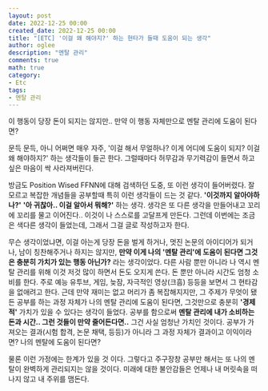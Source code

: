 ```yaml
---
layout: post
date: 2022-12-25 00:00
created_date: 2022-12-25 00:00
title: "[ETC] '이걸 왜 해야지?' 하는 현타가 들때 도움이 되는 생각"
author: oglee
description: "멘탈 관리"
comments: true
math: true
category:
- Etc
tags:
- 멘탈 관리
---
```


이 행동이 당장 돈이 되지는 않지만.. 만약 이 행동 자체만으로 멘탈 관리에 도움이 된다면?
<!--more-->

문득 문득, 아니 어쩌면 매우 자주, '이걸 해서 무얼하나? 이게 어디에 도움이 되지? 이걸 왜 해야하지?' 하는 생각들이 들곤 한다. 그럴때마다 허무감과 무기력감이 들면서 하고 싶은 마음이 싹 사라져버린다. 

방금도 Position Wised FFNN에 대해 검색하던 도중, 또 이런 생각이 들어버렸다. 잘 모르고 복잡한 개념들을 공부할때 특히 이런 생각들이 드는 것 같다. **'이것까지 알아야하나?'** **'아 귀찮아.. 이걸 알아서 뭐해?'** 하는 생각. 생각은 또 다른 생각을 만들어내고 꼬리에 꼬리를 물고 이어진다.. 이것이 나 스스로를 고달프게 만든다. 그런데 이번에는 조금은 색다른 생각이 들었는데, 그래서 그걸 글로 작성하고자 한다. 

무슨 생각이었냐면, 이걸 아는게 당장 돈을 벌게 하거나, 멋진 논문의 아이디어가 되거나, 남이 칭찬해주거나 하지는 않지만, **만약 이게 나의 '멘탈 관리'에 도움이 된다면 그것은 충분히 가치가 있는 행동 아닌가?** 라는 생각이었다. 다른 사람 뿐만 아니라 나 역시 멘탈 관리를 위해 이것 저것 많이 하면서 돈도 오지게 쓴다. 돈 뿐만 아니라 시간도 엄청 소비를 한다. 주로 예능 유투브, 게임, 늦잠, 자극적인 영상(크흠) 등등을 보면서 그 현타감을 없애려고 한다. 근데 만약 재미는 없고 머리가 좀 복잡해지지만, 그 주제가 무엇이 됐든 공부를 하는 과정 자체가 나의 멘탈 관리에 도움이 된다면, 그것만으로 충분히 **'경제적'** 가치가 있을 수 있다는 생각이 들었다. 공부를 함으로써 **멘탈 관리에 내가 소비하는 돈과 시간.. 그런 것들이 만약 줄어든다면..** 그건 사실 엄청난 가치인 것이다. 공부가 가져오는 결과(시험 합격, 논문 채택, 등등)가 아니라 그 과정 자체가 결과이고 이익이라면? 나의 멘탈에 도움이 된다면? 

물론 이런 가정에는 한계가 있을 것 이다. 그렇다고 주구장창 공부만 해서는 또 나의 멘탈이 완벽하게 관리되지는 않을 것이다. 미래에 대한 불안감들은 언제나 내 머릿속을 떠나지 않고 내 주위를 맴돈다. 
